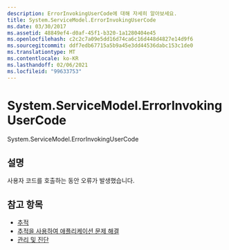 ```yaml
---
description: ErrorInvokingUserCode에 대해 자세히 알아보세요.
title: System.ServiceModel.ErrorInvokingUserCode
ms.date: 03/30/2017
ms.assetid: 48849ef4-d0af-45f1-b320-1a1280404e45
ms.openlocfilehash: c2c2c7a09e5dd16d74ca6c16d448d4827e14d9f6
ms.sourcegitcommit: ddf7edb67715a5b9a45e3dd44536dabc153c1de0
ms.translationtype: MT
ms.contentlocale: ko-KR
ms.lasthandoff: 02/06/2021
ms.locfileid: "99633753"
---
```

# <a name="systemservicemodelerrorinvokingusercode"></a>System.ServiceModel.ErrorInvokingUserCode

System.ServiceModel.ErrorInvokingUserCode  
  
## <a name="description"></a>설명  

 사용자 코드를 호출하는 동안 오류가 발생했습니다.  
  
## <a name="see-also"></a>참고 항목

- [추적](index.md)
- [추적을 사용하여 애플리케이션 문제 해결](using-tracing-to-troubleshoot-your-application.md)
- [관리 및 진단](../index.md)
